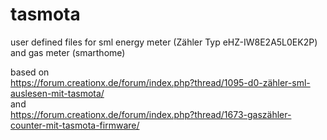 # tasmota

user defined files for sml energy meter (Zähler Typ eHZ-IW8E2A5L0EK2P) and gas meter (smarthome)

based on    
https://forum.creationx.de/forum/index.php?thread/1095-d0-zähler-sml-auslesen-mit-tasmota/    
and    
https://forum.creationx.de/forum/index.php?thread/1673-gaszähler-counter-mit-tasmota-firmware/
